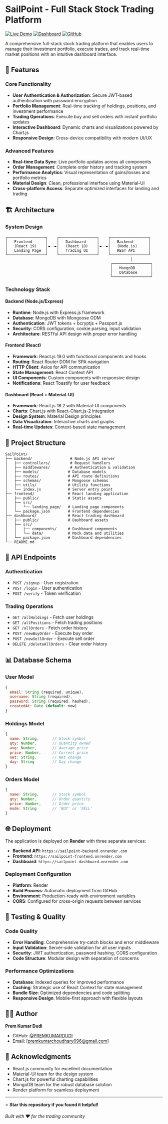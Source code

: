 # SailPoint - Full Stack Stock Trading Platform

[![Live Demo](https://img.shields.io/badge/Live-Demo-success)](https://sailpoint-frontend.onrender.com)
[![Dashboard](https://img.shields.io/badge/Trading-Dashboard-blue)](https://sailpoint-dashboard.onrender.com)
[![GitHub](https://img.shields.io/badge/GitHub-Repository-black)](https://github.com/PREMKUMARDUDI/SailPoint)

A comprehensive full-stack stock trading platform that enables users to manage their investment portfolio, execute trades, and track real-time market positions with an intuitive dashboard interface.

## 🚀 Features

### Core Functionality

- **User Authentication & Authorization**: Secure JWT-based authentication with password encryption
- **Portfolio Management**: Real-time tracking of holdings, positions, and investment performance
- **Trading Operations**: Execute buy and sell orders with instant portfolio updates
- **Interactive Dashboard**: Dynamic charts and visualizations powered by Chart.js
- **Responsive Design**: Cross-device compatibility with modern UI/UX

### Advanced Features

- **Real-time Data Sync**: Live portfolio updates across all components
- **Order Management**: Complete order history and tracking system
- **Performance Analytics**: Visual representation of gains/losses and portfolio metrics
- **Material Design**: Clean, professional interface using Material-UI
- **Cross-platform Access**: Separate optimized interfaces for landing and trading

## 🏗️ Architecture

### System Design

```
┌─────────────────┐    ┌─────────────────┐    ┌─────────────────┐
│   Frontend      │    │   Dashboard     │    │   Backend       │
│   (React 19)    │◄──►│   (React 18)    │◄──►│   (Node.js)     │
│   Landing Page  │    │   Trading UI    │    │   REST API      │
└─────────────────┘    └─────────────────┘    └─────────────────┘
                                                        │
                                               ┌─────────────────┐
                                               │   MongoDB       │
                                               │   Database      │
                                               └─────────────────┘
```

### Technology Stack

#### Backend (Node.js/Express)

- **Runtime**: Node.js with Express.js framework
- **Database**: MongoDB with Mongoose ODM
- **Authentication**: JWT tokens + bcryptjs + Passport.js
- **Security**: CORS configuration, cookie parsing, input validation
- **Architecture**: RESTful API design with proper error handling

#### Frontend (React)

- **Framework**: React.js 19.0 with functional components and hooks
- **Routing**: React Router DOM for SPA navigation
- **HTTP Client**: Axios for API communication
- **State Management**: React Context API
- **UI Components**: Custom components with responsive design
- **Notifications**: React Toastify for user feedback

#### Dashboard (React + Material-UI)

- **Framework**: React.js 18.2 with Material-UI components
- **Charts**: Chart.js with React-Chart.js-2 integration
- **Design System**: Material Design principles
- **Data Visualization**: Interactive charts and graphs
- **Real-time Updates**: Context-based state management

## 📁 Project Structure

```
SailPoint/
├── backend/                 # Node.js API server
│   ├── controllers/         # Request handlers
│   ├── middlewares/         # Authentication & validation
│   ├── models/             # Database models
│   ├── routes/             # API route definitions
│   ├── schemas/            # Mongoose schemas
│   ├── utils/              # Utility functions
│   └── index.js            # Server entry point
├── frontend/               # React landing application
│   ├── public/             # Static assets
│   ├── src/
│   │   └── landing_page/   # Landing page components
│   └── package.json        # Frontend dependencies
├── dashboard/              # React trading dashboard
│   ├── public/             # Dashboard assets
│   ├── src/
│   │   ├── components/     # Dashboard components
│   │   └── data/           # Mock data and utilities
│   └── package.json        # Dashboard dependencies
└── README.md
```

## 🔌 API Endpoints

### Authentication

- `POST /signup` - User registration
- `POST /login` - User authentication
- `POST /verify` - Token verification

### Trading Operations

- `GET /allHoldings` - Fetch user holdings
- `GET /allPositions` - Fetch trading positions
- `GET /allOrders` - Fetch order history
- `POST /newBuyOrder` - Execute buy order
- `POST /newSellOrder` - Execute sell order
- `DELETE /deleteAllOrders` - Clear order history

## 📊 Database Schema

### User Model

```javascript
{
  email: String (required, unique),
  username: String (required),
  password: String (required, hashed),
  createdAt: Date (default: now)
}
```

### Holdings Model

```javascript
{
  name: String,      // Stock symbol
  qty: Number,       // Quantity owned
  avg: Number,       // Average price
  price: Number,     // Current price
  net: String,       // Net change
  day: String        // Day change
}
```

### Orders Model

```javascript
{
  name: String,      // Stock symbol
  qty: Number,       // Order quantity
  price: Number,     // Order price
  mode: String       // 'BUY' or 'SELL'
}
```

## 🌐 Deployment

The application is deployed on **Render** with three separate services:

- **Backend API**: `https://sailpoint-backend.onrender.com`
- **Frontend**: `https://sailpoint-frontend.onrender.com`
- **Dashboard**: `https://sailpoint-dashboard.onrender.com`

### Deployment Configuration

- **Platform**: Render
- **Build Process**: Automatic deployment from GitHub
- **Environment**: Production-ready with environment variables
- **CORS**: Configured for cross-origin requests between services

## 🧪 Testing & Quality

### Code Quality

- **Error Handling**: Comprehensive try-catch blocks and error middleware
- **Input Validation**: Server-side validation for all user inputs
- **Security**: JWT authentication, password hashing, CORS configuration
- **Code Structure**: Modular design with separation of concerns

### Performance Optimizations

- **Database**: Indexed queries for improved performance
- **Caching**: Strategic use of React Context for state management
- **Bundle Size**: Optimized dependencies and code splitting
- **Responsive Design**: Mobile-first approach with flexible layouts

## 👨‍💻 Author

**Prem Kumar Dudi**

- GitHub: [@PREMKUMARDUDI](https://github.com/PREMKUMARDUDI)
- Email: [premkumarchoudhary096@gmail.com]

## 🙏 Acknowledgments

- React.js community for excellent documentation
- Material-UI team for the design system
- Chart.js for powerful charting capabilities
- MongoDB team for the robust database solution
- Render platform for seamless deployment

---

⭐ **Star this repository if you found it helpful!**

_Built with ❤️ for the trading community_
